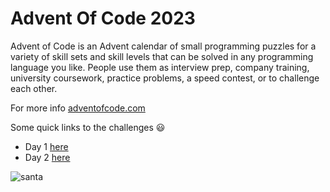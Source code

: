 # Advent Of Code 2023

Advent of Code is an Advent calendar of small programming puzzles for a variety of skill sets and skill levels that can be solved in any programming language you like. People use them as interview prep, company training, university coursework, practice problems, a speed contest, or to challenge each other.

For more info [adventofcode.com](https://adventofcode.com/)

Some quick links to the challenges :smiley: 
- Day 1 [here](https://github.com/Alexandra2888/Advent-Of-Code2023/tree/main/1)
- Day 2 [here](https://github.com/Alexandra2888/Advent-Of-Code2023/tree/main/2)

![santa](https://media.tenor.com/KRiNKt1bbsUAAAAC/ho-ho-santa-claus.gif)
